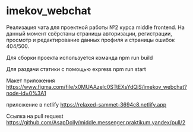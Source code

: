# imekov_webchat

Реализация чата для проектной работы №2 курса middle frontend.
На данный момент свёрстаны страницы авторизации, регистрации, просмотр и редактирование данных профиля и страницы ошибок 404/500.

Для сборки проекта используется команда
npm run build

Для раздачи статики с помощью express
npm run start


Макет приложения
https://www.figma.com/file/x0MUAAzelc0STtEXsYdQiS/imekov_webchat?node-id=0%3A1

приложение в netlify
https://relaxed-sammet-3694c8.netlify.app

Ссылка на pull request
https://github.com/AsapDolly/middle.messenger.praktikum.yandex/pull/2